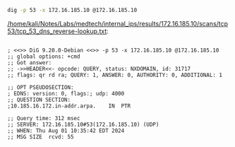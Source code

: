 ```bash
dig -p 53 -x 172.16.185.10 @172.16.185.10
```

[/home/kali/Notes/Labs/medtech/internal_ips/results/172.16.185.10/scans/tcp53/tcp_53_dns_reverse-lookup.txt](file:///home/kali/Notes/Labs/medtech/internal_ips/results/172.16.185.10/scans/tcp53/tcp_53_dns_reverse-lookup.txt):

```

; <<>> DiG 9.20.0-Debian <<>> -p 53 -x 172.16.185.10 @172.16.185.10
;; global options: +cmd
;; Got answer:
;; ->>HEADER<<- opcode: QUERY, status: NXDOMAIN, id: 31717
;; flags: qr rd ra; QUERY: 1, ANSWER: 0, AUTHORITY: 0, ADDITIONAL: 1

;; OPT PSEUDOSECTION:
; EDNS: version: 0, flags:; udp: 4000
;; QUESTION SECTION:
;10.185.16.172.in-addr.arpa.	IN	PTR

;; Query time: 312 msec
;; SERVER: 172.16.185.10#53(172.16.185.10) (UDP)
;; WHEN: Thu Aug 01 10:35:42 EDT 2024
;; MSG SIZE  rcvd: 55



```
